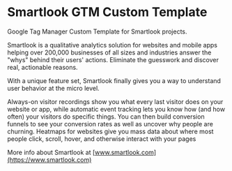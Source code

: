 # Smartlook GTM Custom Template

Google Tag Manager Custom Template for Smartlook projects. 

Smartlook is a qualitative analytics solution for websites and mobile apps helping over 200,000 businesses of all sizes and industries answer the "whys" behind their users' actions. Eliminate the guesswork and discover real, actionable reasons.

With a unique feature set, Smartlook finally gives you a way to understand user behavior at the micro level.

Always-on visitor recordings show you what every last visitor does on your website or app, while automatic event tracking lets you know how (and how often) your visitors do specific things. You can then build conversion funnels to see your conversion rates as well as uncover why people are churning. Heatmaps for websites give you mass data about where most people click, scroll, hover, and otherwise interact with your pages

More info about Smartlook at [www.smartlook.com](https://www.smartlook.com)
